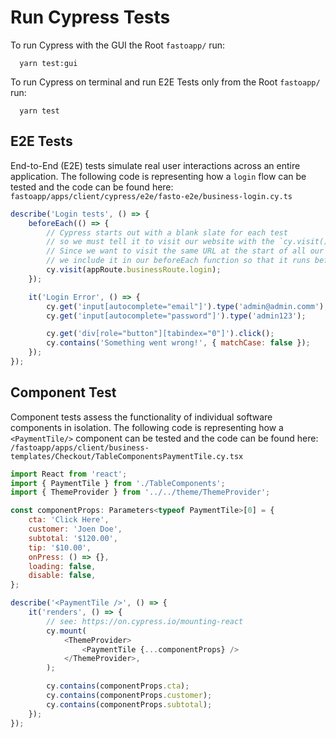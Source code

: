 # Run Cypress Tests

To run Cypress with the GUI the Root `fastoapp/` run:

```
  yarn test:gui
```

To run Cypress on terminal and run E2E Tests only from the Root `fastoapp/` run:

```
  yarn test
```

## E2E Tests

End-to-End (E2E) tests simulate real user interactions across an entire application. The following code is representing how a `login` flow can be tested and the code can be found here: `fastoapp/apps/client/cypress/e2e/fasto-e2e/business-login.cy.ts`

```js
describe('Login tests', () => {
	beforeEach(() => {
		// Cypress starts out with a blank slate for each test
		// so we must tell it to visit our website with the `cy.visit()` command.
		// Since we want to visit the same URL at the start of all our tests,
		// we include it in our beforeEach function so that it runs before each test
		cy.visit(appRoute.businessRoute.login);
	});

	it('Login Error', () => {
		cy.get('input[autocomplete="email"]').type('admin@admin.comm');
		cy.get('input[autocomplete="password"]').type('admin123');

		cy.get('div[role="button"][tabindex="0"]').click();
		cy.contains('Something went wrong!', { matchCase: false });
	});
});
```

## Component Test

Component tests assess the functionality of individual software components in isolation. The following code is representing how a `<PaymentTile/>` component can be tested and the code can be found here: `/fastoapp/apps/client/business-templates/Checkout/TableComponentsPaymentTile.cy.tsx`

```js
import React from 'react';
import { PaymentTile } from './TableComponents';
import { ThemeProvider } from '../../theme/ThemeProvider';

const componentProps: Parameters<typeof PaymentTile>[0] = {
	cta: 'Click Here',
	customer: 'Joen Doe',
	subtotal: '$120.00',
	tip: '$10.00',
	onPress: () => {},
	loading: false,
	disable: false,
};

describe('<PaymentTile />', () => {
	it('renders', () => {
		// see: https://on.cypress.io/mounting-react
		cy.mount(
			<ThemeProvider>
				<PaymentTile {...componentProps} />
			</ThemeProvider>,
		);

		cy.contains(componentProps.cta);
		cy.contains(componentProps.customer);
		cy.contains(componentProps.subtotal);
	});
});
```
